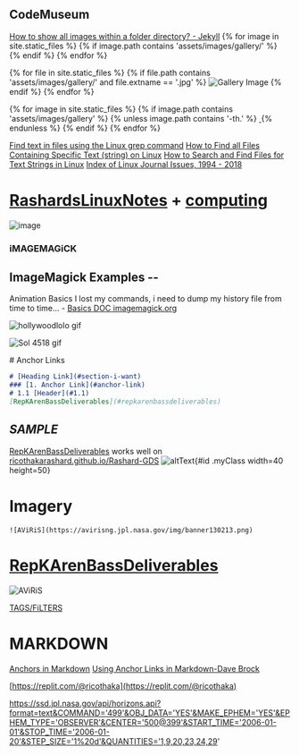
## CodeMuseum


[How to show all images within a folder directory? - Jekyll](https://www.reddit.com/r/Jekyll/comments/17eavo4/how_to_show_all_images_within_a_folder_directory/)
{% for image in site.static_files %}
    {% if image.path contains 'assets/images/gallery/' %}
        <a href="{{ site.baseurl }}{{ image.path }}" target="_blank">
            <img src="{{ site.baseurl }}{{ image.path }}" alt="" class="img-thumbnail" />
        </a>
    {% endif %}
{% endfor %}



<div class="gallery">
  {% for file in site.static_files %}
      {% if file.path contains 'assets/images/gallery/' and file.extname == '.jpg' %}
          <img src="{{ image.path }}" alt="Gallery Image">
      {% endif %}
  {% endfor %}
</div>

{% for image in site.static_files %}
  {% if image.path contains 'assets/images/gallery' %}
    {% unless image.path contains '-th.' %}
      <a href="{{ image.path }}">
        <img src="{{ image.basename | append: '-th' | append: image.extname }}" alt="">
      </a>
    {% endunless %}
  {% endif %}
{% endfor %}
 
[Find text in files using the Linux grep command](https://www.redhat.com/en/blog/find-text-files-using-grep) [How to Find all Files Containing Specific Text (string) on Linux](https://www.geeksforgeeks.org/linux-unix/how-to-find-all-files-containing-specific-text-string-on-linux/) [How to Search and Find Files for Text Strings in Linux](https://www.linuxjournal.com/content/how-search-and-find-files-text-strings-linux) [Index of Linux Journal Issues, 1994 - 2018](https://www.destructuring-bind.org/linux-journal-archive/LJ/tocindex.html)
# [RashardsLinuxNotes](https://ricothakarashard.github.io/linux/) + [computing](https://ricothakarashard.github.io/Computing)
![image](https://github.com/user-attachments/assets/7d9d0375-876a-4745-b039-0294c1b9a492)

### iMAGEMAGiCK
## ImageMagick Examples --
 Animation Basics
I lost my commands, i need to dump my history file from time to time... -  [Basics DOC imagemagick.org](https://usage.imagemagick.org/anim_basics/#gif_anim)


<div class="tupperware" markdown="1">

![hollywoodlolo gif](https://archive.org/download/hollywoodlolo/hollywoodlolo.gif)

![Sol 4518 gif](https://raw.githubusercontent.com/ricoThakarashard/rashardmro/refs/heads/master/assets/img/Sol4518.gif)

</div>
# Anchor Links

```markdown
# [Heading Link](#section-i-want)
### [1. Anchor Link](#anchor-link)
# 1.1 [Header](#1.1)
[RepKArenBassDeliverables](#repkarenbassdeliverables)
```

## _SAMPLE_

[RepKArenBassDeliverables](#repkarenbassdeliverables) works well on [ricothakarashard.github.io/Rashard-GDS](https://ricothakarashard.github.io/Rashard-GDS#repkarenbassdeliverables)
![altText](myImage.png){#id .myClass width=40 height=50}
# Imagery 
```
![AViRiS](https://avirisng.jpl.nasa.gov/img/banner130213.png)
```
# [RepKArenBassDeliverables](https://x.com/RicoThaka/status/1885490358324519039)
![AViRiS](https://avirisng.jpl.nasa.gov/img/banner130213.png)

[TAGS/FiLTERS](https://jekyllrb.com/docs/liquid/tags/)
# MARKDOWN
[Anchors in Markdown](https://gist.github.com/asabaylus/3071099) [Using Anchor Links in Markdown-Dave Brock](https://www.daveabrock.com/2018/03/04/using-anchor-links-in-markdown/)

[https://replit.com/@ricothaka](https://replit.com/@ricothaka)

https://ssd.jpl.nasa.gov/api/horizons.api?format=text&COMMAND='499'&OBJ_DATA='YES'&MAKE_EPHEM='YES'&EPHEM_TYPE='OBSERVER'&CENTER='500@399'&START_TIME='2006-01-01'&STOP_TIME='2006-01-20'&STEP_SIZE='1%20d'&QUANTITIES='1,9,20,23,24,29'
